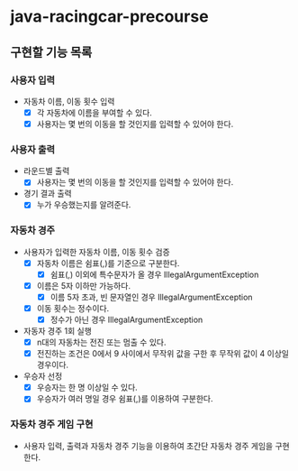 # java-racingcar-precourse

## 구현할 기능 목록
### 사용자 입력
- 자동차 이름, 이동 횟수 입력
  - [x] 각 자동차에 이름을 부여할 수 있다.
  - [x] 사용자는 몇 번의 이동을 할 것인지를 입력할 수 있어야 한다.

### 사용자 출력
- 라운드별 출력
  - [x] 사용자는 몇 번의 이동을 할 것인지를 입력할 수 있어야 한다.
- 경기 결과 출력
  - [x] 누가 우승했는지를 알려준다.

### 자동차 경주
- 사용자가 입력한 자동차 이름, 이동 횟수 검증
  - [x] 자동차 이름은 쉼표(,)를 기준으로 구분한다.
    - [x] 쉼표(,) 이외에 특수문자가 올 경우 IllegalArgumentException
  - [x] 이름은 5자 이하만 가능하다.
    - [x] 이름 5자 초과, 빈 문자열인 경우 IllegalArgumentException
  - [x] 이동 횟수는 정수이다.
    - [x] 정수가 아닌 경우 IllegalArgumentException

- 자동자 경주 1회 실행
  - [x] n대의 자동차는 전진 또는 멈출 수 있다.
  - [x] 전진하는 조건은 0에서 9 사이에서 무작위 값을 구한 후 무작위 값이 4 이상일 경우이다.

- 우승자 선정
  - [x] 우승자는 한 명 이상일 수 있다.
  - [x] 우승자가 여러 명일 경우 쉼표(,)를 이용하여 구분한다.

### 자동차 경주 게임 구현
- 사용자 입력, 출력과 자동차 경주 기능을 이용하여 초간단 자동차 경주 게임을 구현한다.


